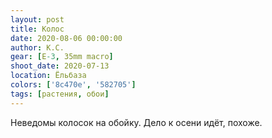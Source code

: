 ```yaml
---
layout: post
title: Колос
date: 2020-08-06 00:00:00
author: К.С.
gear: [E-3, 35mm macro]
shoot_date: 2020-07-13
location: Ёльбаза
colors: ['8c470e', '582705']
tags: [растения, обои]
---
```

Неведомы колосок на обойку. Дело к осени идёт, похоже.
